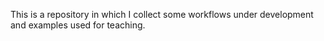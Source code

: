 This is a repository in which I collect some workflows under development and examples used for teaching.
